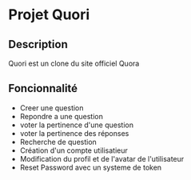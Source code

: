 # Projet Quori

## Description
Quori est un clone du site officiel Quora

## Foncionnalité
- Creer une question 
- Repondre a une question
- voter la pertinence d'une question
- voter la pertinence des réponses
- Recherche de question
- Création d'un compte utilisatieur
- Modification du profil et de l'avatar de l'utilisateur
- Reset Password avec un systeme de token